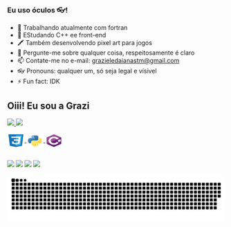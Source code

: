 ### Eu uso óculos 👓!

<!--
**grazuzu/grazuzu** is a ✨ _special_ ✨ repository because its `README.md` (this file) appears on your GitHub profile.
-->
- 🔭 Trabalhando atualmente com fortran
- 🌱 EStudando C++ ee front-end
- 🖍️ Também desenvolvendo pixel art para jogos
- 💬 Pergunte-me sobre qualquer coisa, respeitosamente é claro
- 📫 Contate-me no e-mail: grazieledaianastm@gmail.com
- 👓 Pronouns: qualquer um, só seja legal e vísivel
- ⚡ Fun fact: IDK


## Oiii! Eu sou a Grazi
 <div>
  <a href="https://github.com/grazuzu">
  <img height="180em" src="https://github-readme-stats.vercel.app/api?username=grazuzu&show_icons=true&theme=tokyonight&include_all_commits=true&count_private=true"/>
  <img height="180em" src="https://github-readme-stats.vercel.app/api/top-langs/?username=grazuzu&layout=compact&langs_count=7&theme=tokyonight"/>
</div>
<div style="display: inline_block"><br>
 
  <img align="center" alt="CSS" height="30" width="40" src="https://raw.githubusercontent.com/devicons/devicon/master/icons/css3/css3-original.svg">
  <img align="center" alt="Python" height="30" width="40" src="https://raw.githubusercontent.com/devicons/devicon/master/icons/python/python-original.svg">
  <img align="center" alt="Csharp" height="30" width="40" src="https://raw.githubusercontent.com/devicons/devicon/master/icons/csharp/csharp-original.svg">
  <!--
<img align="right" alt="Rafa-yoda" src="https://cdn.discordapp.com/attachments/795358919417397249/825430589581688872/hi.gif">
-->
</div>
  
##
 
<div> 
  <a href="https://instagram.com/grazi_sena_26" target="_blank"><img src="https://img.shields.io/badge/-Instagram-%23E4405F?style=for-the-badge&logo=instagram&logoColor=white" target="_blank"></a>
  <a href = "mailto:grazieledaianastm@gmail.com"><img src="https://img.shields.io/badge/-Gmail-%23333?style=for-the-badge&logo=gmail&logoColor=white" target="_blank"></a>
  <a href="https://www.linkedin.com/in/graziele-daiana-sena-de-sousa-1b8411204" target="_blank"><img src="https://img.shields.io/badge/-LinkedIn-%230077B5?style=for-the-badge&logo=linkedin&logoColor=white" target="_blank"></a> 
  <a href="http://ForTheBadge.com/images/badges/makes-people-smile.svg)](http://ForTheBadge.com"><img src="http://ForTheBadge.com/images/badges/makes-people-smile.svg)](http://ForTheBadge.com" target="_blank"></a> 
 
![Snake animation](https://github.com/grazuzu/grazuzu/blob/output/github-contribution-grid-snake.svg)
 
</div>


